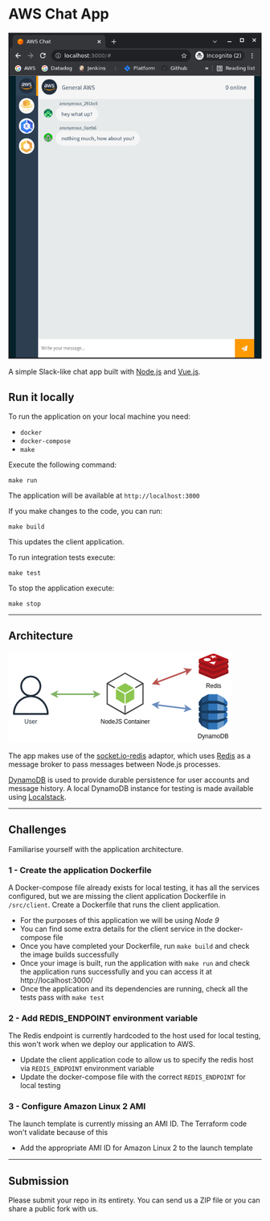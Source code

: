 # AWS Chat App

![app](./docs/images/chat.png)

A simple Slack-like chat app built with [Node.js](https://nodejs.org/en/) and [Vue.js](https://vuejs.org/).

## Run it locally

To run the application on your local machine you need:

- `docker`
- `docker-compose`
- `make`

Execute the following command:

```
make run
```

The application will be available at `http://localhost:3000`

If you make changes to the code, you can run:

```
make build
```

This updates the client application.

To run integration tests execute:

```
make test
```

To stop the application execute:
```
make stop
```

---

## Architecture

![architecture](./docs/images/architecture.png)

The app makes use of the [socket.io-redis](https://github.com/socketio/socket.io-redis-adapter) adaptor, which uses [Redis](https://redis.io/) as a message broker to pass messages between Node.js processes.

[DynamoDB](https://aws.amazon.com/dynamodb/) is used to provide durable persistence for user accounts and message history. A local DynamoDB instance for testing is made available using [Localstack](https://localstack.cloud/).

---

## Challenges
Familiarise yourself with the application architecture. 

### 1 - Create the application Dockerfile
A Docker-compose file already exists for local testing, it has all the services configured, but we are missing the client application Dockerfile in `/src/client`.
Create a Dockerfile that runs the client application. 
- For the purposes of this application we will be using *Node 9*
- You can find some extra details for the client service in the docker-compose file
- Once you have completed your Dockerfile, run `make build` and check the image builds successfully
- Once your image is built, run the application with `make run` and check the application runs successfully and you can access it at http://localhost:3000/
- Once the application and its dependencies are running, check all the tests pass with `make test`

### 2 - Add REDIS_ENDPOINT environment variable
The Redis endpoint is currently hardcoded to the host used for local testing, this won't work when we deploy our application to AWS.
- Update the client application code to allow us to specify the redis host via `REDIS_ENDPOINT` environment variable
- Update the docker-compose file with the correct `REDIS_ENDPOINT` for local testing

### 3 - Configure Amazon Linux 2 AMI
The launch template is currently missing an AMI ID. The Terraform code won't validate because of this 
- Add the appropriate AMI ID for Amazon Linux 2 to the launch template

---

## Submission
Please submit your repo in its entirety.
You can send us a ZIP file or you can share a public fork with us.
